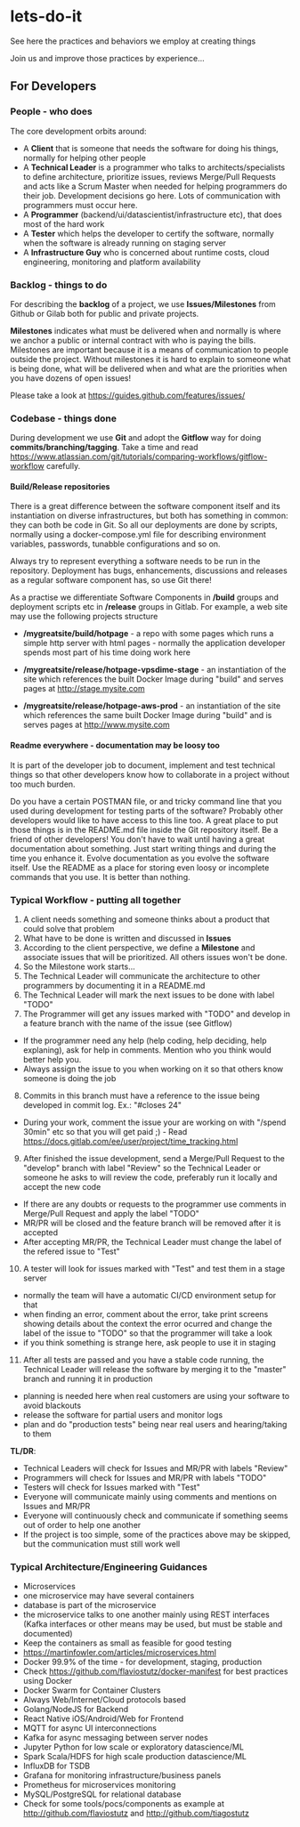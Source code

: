 # lets-do-it
See here the practices and behaviors we employ at creating things

Join us and improve those practices by experience...

## For Developers


### People - who does

The core development orbits around:

* A **Client** that is someone that needs the software for doing his things, normally for helping other people
* A **Technical Leader** is a programmer who talks to architects/specialists to define architecture, prioritize issues, reviews Merge/Pull Requests and acts like a Scrum Master when needed for helping programmers do their job. Development decisions go here. Lots of communication with programmers must occur here.
* A **Programmer** (backend/ui/datascientist/infrastructure etc), that does most of the hard work
* A **Tester** which helps the developer to certify the software, normally when the software is already running on staging server
* A **Infrastructure Guy** who is concerned about runtime costs, cloud engineering, monitoring and platform availability


### Backlog - things to do

For describing the **backlog** of a project, we use **Issues/Milestones** from Github or Gilab both for public and private projects.

**Milestones** indicates what must be delivered when and normally is where we anchor a public or internal contract with who is paying the bills. Milestones are important because it is a means of communication to people outside the project. Without milestones it is hard to explain to someone what is being done, what will be delivered when and what are the priorities when you have dozens of open issues!

Please take a look at https://guides.github.com/features/issues/

### Codebase - things done

During development we use **Git** and adopt the **Gitflow** way for doing **commits/branching/tagging**.
Take a time and read https://www.atlassian.com/git/tutorials/comparing-workflows/gitflow-workflow carefully.

#### Build/Release repositories

There is a great difference between the software component itself and its instantiation on diverse infrastructures, but both has something in common: they can both be code in Git. So all our deployments are done by scripts, normally using a docker-compose.yml file for describing environment variables, passwords, tunabble configurations and so on.

Always try to represent everything a software needs to be run in the repository. Deployment has bugs, enhancements, discussions and releases as a regular software component has, so use Git there!

As a practise we differentiate Software Components in **/build** groups and deployment scripts etc in **/release** groups in Gitlab. For example, a web site may use the following projects structure

* **/mygreatsite/build/hotpage** - a repo with some pages which runs a simple http server with html pages - normally the application developer spends most part of his time doing work here

* **/mygreatsite/release/hotpage-vpsdime-stage** - an instantiation of the site which references the built Docker Image during "build" and serves pages at http://stage.mysite.com

* **/mygreatsite/release/hotpage-aws-prod** - an instantiation of the site which references the same built Docker Image during "build" and is serves pages at http://www.mysite.com


#### Readme everywhere - documentation may be loosy too

It is part of the developer job to document, implement and test technical things so that other developers know how to collaborate in a project without too much burden.

Do you have a certain POSTMAN file, or and tricky command line that you used during development for testing parts of the software? Probably other developers would like to have access to this line too. A great place to put those things is in the README.md file inside the Git repository itself. Be a friend of other developers! You don't have to wait until having a great documentation about something. Just start writing things and during the time you enhance it. Evolve documentation as you evolve the software itself. Use the README as a place for storing even loosy or incomplete commands that you use. It is better than nothing.


### Typical Workflow - putting all together

1. A client needs something and someone thinks about a product that could solve that problem
2. What have to be done is written and discussed in **Issues**
3. According to the client perspective, we define a **Milestone** and associate issues that will be prioritized. All others issues won't be done.
4. So the Milestone work starts...
5. The Technical Leader will communicate the architecture to other programmers by documenting it in a README.md
6. The Technical Leader will mark the next issues to be done with label "TODO"
7. The Programmer will get any issues marked with "TODO" and develop in a feature branch with the name of the issue (see Gitflow)
  * If the programmer need any help (help coding, help deciding, help explaning), ask for help in comments. Mention who you think would better help you.
  * Always assign the issue to you when working on it so that others know someone is doing the job
8. Commits in this branch must have a reference to the issue being developed in commit log. Ex.: "#closes 24"
  * During your work, comment the issue your are working on with "/spend 30min" etc so that you will get paid ;) - Read https://docs.gitlab.com/ee/user/project/time_tracking.html
9. After finished the issue development, send a Merge/Pull Request to the "develop" branch with label "Review" so the Technical Leader or someone he asks to will review the code, preferably run it locally and accept the new code
 * If there are any doubts or requests to the programmer use comments in Merge/Pull Request and apply the label "TODO"
 * MR/PR will be closed and the feature branch will be removed after it is accepted
 * After accepting MR/PR, the Technical Leader must change the label of the refered issue to "Test"
10. A tester will look for issues marked with "Test" and test them in a stage server
  * normally the team will have a automatic CI/CD environment setup for that
  * when finding an error, comment about the error, take print screens showing details about the context the error ocurred and change the label of the issue to "TODO" so that the programmer will take a look
  * if you think something is strange here, ask people to use it in staging
11. After all tests are passed and you have a stable code running, the Technical Leader will release the software by merging it to the "master" branch and running it in production
  * planning is needed here when real customers are using your software to avoid blackouts
  * release the software for partial users and monitor logs
  * plan and do "production tests" being near real users and hearing/taking to them

**TL/DR**:
* Technical Leaders will check for Issues and MR/PR with labels "Review"
* Programmers will check for Issues and MR/PR with labels "TODO"
* Testers will check for Issues marked with "Test"
* Everyone will communicate mainly using comments and mentions on Issues and MR/PR
* Everyone will continuously check and communicate if something seems out of order to help one another
* If the project is too simple, some of the practices above may be skipped, but the communication must still work well

### Typical Architecture/Engineering Guidances

* Microservices
 * one microservice may have several containers
 * database is part of the microservice
 * the microservice talks to one another mainly using REST interfaces (Kafka interfaces or other means may be used, but must be stable and documented)
 * Keep the containers as small as feasible for good testing
 * https://martinfowler.com/articles/microservices.html
* Docker 99.9% of the time - for development, staging, production
 * Check https://github.com/flaviostutz/docker-manifest for best practices using Docker
* Docker Swarm for Container Clusters
* Always Web/Internet/Cloud protocols based
* Golang/NodeJS for Backend
* React Native iOS/Android/Web for Frontend
* MQTT for async UI interconnections
* Kafka for async messaging between server nodes
* Jupyter Python for low scale or exploratory datascience/ML
* Spark Scala/HDFS for high scale production datascience/ML
* InfluxDB for TSDB
* Grafana for monitoring infrastructure/business panels
* Prometheus for microservices monitoring
* MySQL/PostgreSQL for relational database
* Check for some tools/pocs/components as example at http://github.com/flaviostutz and http://github.com/tiagostutz

